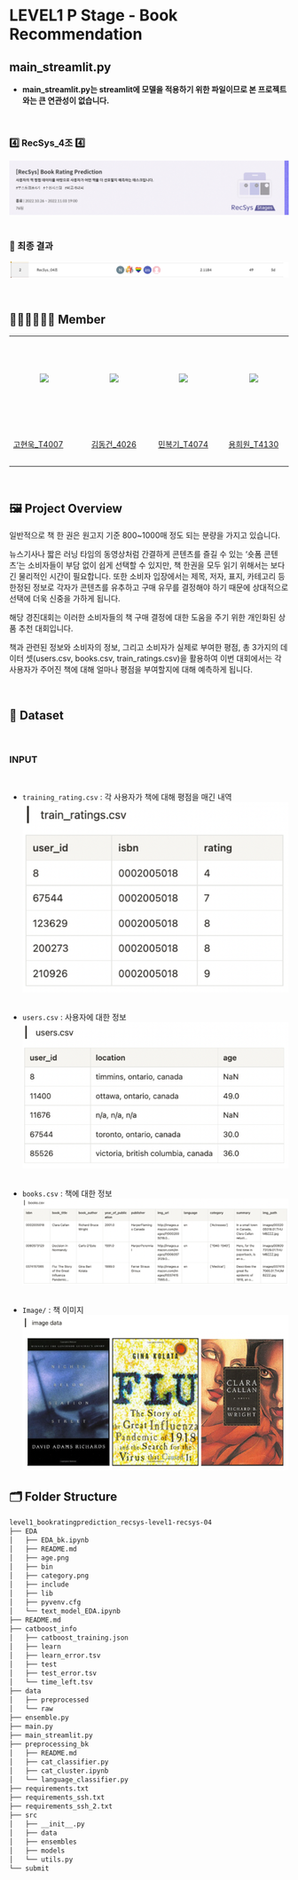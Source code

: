 # LEVEL1 P Stage - Book Recommendation

## main_streamlit.py
- __main_streamlit.py는 streamlit에 모델을 적용하기 위한 파일이므로 본 프로젝트와는 큰 연관성이 없습니다.__

&nbsp;
### 4️⃣ RecSys_4조 4️⃣
![image](readme_img/book_prediction_img.png)
&nbsp;

### 🥈 최종 결과

![image2](readme_img/result_img.png)

&nbsp;

## 🙋🏻‍♂️🙋🏻‍♀️  Member
<table align="center">
  <tr height="155px">
    <td align="center" width="150px">
      <a href="https://github.com/NooKo92"><img src="https://avatars.githubusercontent.com/NooKo92"/></a>
    </td>
    <td align="center" width="150px">
      <a href="https://github.com/Zerotay"><img src="https://avatars.githubusercontent.com/Zerotay"/></a>
    </td>
    <td align="center" width="150px">
      <a href="https://github.com/NIckmin96"><img src="https://avatars.githubusercontent.com/NIckmin96"/></a>
    </td>
    <td align="center" width="150px">
      <a href="https://github.com/yhw991228"><img src="https://avatars.githubusercontent.com/yhw991228"/></a>
    </td>
  </tr>
  <tr height="80px">
    <td align=s"center" width="150px">
      <a href="https://github.com/NooKo92">고현욱_T4007</a>
    </td>
    <td align="center" width="150px">
      <a href="https://github.com/Zerotay">김동건_4026</a>
    </td>
    <td align="center" width="150px">
      <a href="https://github.com/NIckmin96">민복기_T4074</a>
    </td>
    <td align="center" width="150px">
      <a href="https://github.com/yhw991228">용희원_T4130</a>
    </td>
  </tr>
</table>
&nbsp;

## 🖼️ Project Overview

일반적으로 책 한 권은 원고지 기준 800~1000매 정도 되는 분량을 가지고 있습니다.

뉴스기사나 짧은 러닝 타임의 동영상처럼 간결하게 콘텐츠를 즐길 수 있는 ‘숏폼 콘텐츠’는 소비자들이 부담 없이 쉽게 선택할 수 있지만, 책 한권을 모두 읽기 위해서는 보다 긴 물리적인 시간이 필요합니다. 또한 소비자 입장에서는 제목, 저자, 표지, 카테고리 등 한정된 정보로 각자가 콘텐츠를 유추하고 구매 유무를 결정해야 하기 때문에 상대적으로 선택에 더욱 신중을 가하게 됩니다.

해당 경진대회는 이러한 소비자들의 책 구매 결정에 대한 도움을 주기 위한 개인화된 상품 추천 대회입니다.

책과 관련된 정보와 소비자의 정보, 그리고 소비자가 실제로 부여한 평점, 총 3가지의 데이터 셋(users.csv, books.csv, train_ratings.csv)을 활용하여 이번 대회에서는 각 사용자가 주어진 책에 대해 얼마나 평점을 부여할지에 대해 예측하게 됩니다.

&nbsp;

## 📀 Dataset
&nbsp; 
### INPUT
&nbsp; 

- ```training_rating.csv``` : 각 사용자가 책에 대해 평점을 매긴 내역
![train](readme_img/training_rates.png)
&nbsp; 

- ```users.csv``` : 사용자에 대한 정보
![user](readme_img/users.png)
&nbsp; 

- ```books.csv``` : 책에 대한 정보
![book](readme_img/books.png)
&nbsp; 

- ```Image/``` : 책 이미지
![book_img](readme_img/book_img.png)


## 🗂️ Folder Structure

  ```
  level1_bookratingprediction_recsys-level1-recsys-04
  ├── EDA
  │   ├── EDA_bk.ipynb
  │   ├── README.md
  │   ├── age.png
  │   ├── bin
  │   ├── category.png
  │   ├── include
  │   ├── lib
  │   ├── pyvenv.cfg
  │   └── text_model_EDA.ipynb
  ├── README.md
  ├── catboost_info
  │   ├── catboost_training.json
  │   ├── learn
  │   ├── learn_error.tsv
  │   ├── test
  │   ├── test_error.tsv
  │   └── time_left.tsv
  ├── data
  │   ├── preprocessed
  │   └── raw
  ├── ensemble.py
  ├── main.py
  ├── main_streamlit.py
  ├── preprocessing_bk
  │   ├── README.md
  │   ├── cat_classifier.py
  │   ├── cat_cluster.ipynb
  │   └── language_classifier.py
  ├── requirements.txt
  ├── requirements_ssh.txt
  ├── requirements_ssh_2.txt
  ├── src
  │   ├── __init__.py
  │   ├── data
  │   ├── ensembles
  │   ├── models
  │   └── utils.py
  └── submit
  ```
